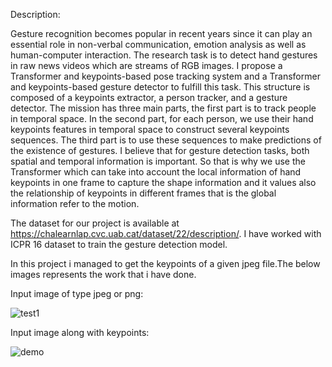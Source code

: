 Description:

Gesture recognition becomes popular in recent years since it can play an essential role in non-verbal communication, emotion analysis as well as human-computer interaction. The research task is to detect hand gestures in raw news videos which are streams of RGB images. I propose a Transformer and keypoints-based pose tracking system and a Transformer and keypoints-based gesture detector to fulfill this task. This structure is composed of a keypoints extractor, a person tracker, and a gesture detector. The mission has three main parts, the first part is to track people in temporal space. In the second part, for each person, we use their hand keypoints features in temporal space to construct several keypoints sequences. The third part is to use these sequences to make predictions of the existence of gestures. I believe that for gesture detection tasks, both spatial and temporal information is important. So that is why we use the Transformer which can take into account the local information of hand keypoints in one frame to capture the shape information and it values also the relationship of keypoints in different frames that is the global information refer to the motion.

The dataset for our project is available at https://chalearnlap.cvc.uab.cat/dataset/22/description/. I have worked with ICPR 16 dataset to train the gesture detection model.

In this project i managed to get the keypoints of a given jpeg file.The below images represents the work that i have done.

Input image of type jpeg or png:

![test1](https://user-images.githubusercontent.com/57759564/147106305-07e80179-dfaa-44e4-bff7-8d8935e154ee.jpg)



Input image along with keypoints:

![demo](https://user-images.githubusercontent.com/57759564/147197436-1f95a43c-3151-4b01-8abc-83b0557ada71.png)




